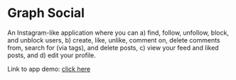 # Graph Social
An Instagram-like application where you can a) find, follow, unfollow, block, and unblock users, b) create, like, unlike, comment on, delete comments from, search for (via tags), and delete posts, c) view your feed and liked posts, and d) edit your profile.  

Link to app demo: [click here](https://youtu.be/z8GO4PtpuRs)
